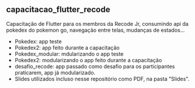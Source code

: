## capacitacao_flutter_recode

Capacitação de Flutter para os membros da Recode Jr, consumindo api da pokedex do pokemon go, navegação entre telas, mudanças de estados...
- Pokedex: app teste
- Pokedex2: app feito durante a capacitação
- Pokedex_modular: mdularizando o app teste
- Pokedex2: modularizando o app feito durante a capacitação
- desafio_recode:  app passado como desafio para os participantes praticarem, app já modularizado.
- Slides utilizados incluso nesse repositório como PDF, na pasta "Slides".
